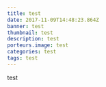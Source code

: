 ```yaml
---
title: test
date: 2017-11-09T14:48:23.864Z
banner: test
thumbnail: test
description: test
porteurs.image: test
categories: test
tags: test
---
```

test
